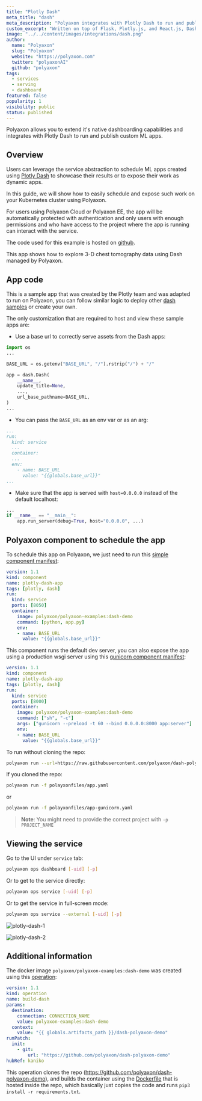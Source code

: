 ```yaml
---
title: "Plotly Dash"
meta_title: "dash"
meta_description: "Polyaxon integrates with Plotly Dash to run and publish custom ML apps."
custom_excerpt: "Written on top of Flask, Plotly.js, and React.js, Dash is a user framework for creating interactive analytical web applications for data visualization in pure Python or R. It provides 100's of charts, graphs, and UI controls, so you can build highly custom analytic apps in just a few lines of code."
image: "../../content/images/integrations/dash.png"
author:
  name: "Polyaxon"
  slug: "Polyaxon"
  website: "https://polyaxon.com"
  twitter: "polyaxonAI"
  github: "polyaxon"
tags:
  - services
  - serving
  - dashboard
featured: false
popularity: 1
visibility: public
status: published
---
```


Polyaxon allows you to extend it's native dashboarding capabilities and integrates with Plotly Dash to run and publish custom ML apps.

## Overview

Users can leverage the service abstraction to schedule ML apps created using [Plotly Dash](https://plotly.com/dash/open-source/) to showcase their results or to expose their work as dynamic apps.

In this guide, we will show how to easily schedule and expose such work on your Kubernetes cluster using Polyaxon.

For users using Polyaxon Cloud or Polyaxon EE, the app will be automatically protected with authentication and only users with enough permissions 
and who have access to the project where the app is running can interact with the service.

The code used for this example is hosted on [github](https://github.com/polyaxon/dash-polyaxon-demo).

This app shows how to explore 3-D chest tomography data using Dash managed by Polyaxon.  

## App code

This is a sample app that was created by the Plotly team and was adapted to run on Polyaxon, you can follow similar logic to deploy other [dash samples](https://github.com/plotly/dash-sample-apps) or create your own.

The only customization that are required to host and view these sample apps are:

 * Use a base url to correctly serve assets from the Dash apps:
 
```python
import os
...

BASE_URL = os.getenv("BASE_URL", "/").rstrip("/") + "/"

app = dash.Dash(
    __name__,
    update_title=None,
    ...,
    url_base_pathname=BASE_URL,
)
...
```

 * You can pass the `BASE_URL` as an env var or as an arg:
 
```yaml
...
run:
  kind: service
  ...
  container:
  ...
  env:
    - name: BASE_URL
      value: "{{globals.base_url}}"
...
```

 * Make sure that the app is served with `host=0.0.0.0` instead of the default localhost:

```python
...
if __name__ == "__main__":
    app.run_server(debug=True, host="0.0.0.0", ...)
```

## Polyaxon component to schedule the app

To schedule this app on Polyaxon, we just need to run this [simple component manifest](https://github.com/polyaxon/dash-polyaxon-demo/blob/master/polyaxonfiles/app.yaml): 

```yaml
version: 1.1
kind: component
name: plotly-dash-app
tags: [plotly, dash]
run:
  kind: service
  ports: [8050]
  container:
    image: polyaxon/polyaxon-examples:dash-demo
    command: [python, app.py]
    env:
    - name: BASE_URL
      value: "{{globals.base_url}}"
```

This component runs the default dev server, you can also expose the app using a production wsgi server using this [gunicorn component manifest](https://github.com/polyaxon/dash-polyaxon-demo/blob/master/polyaxonfiles/app-gunicorn.yaml):

```yaml
version: 1.1
kind: component
name: plotly-dash-app
tags: [plotly, dash]
run:
  kind: service
  ports: [8000]
  container:
    image: polyaxon/polyaxon-examples:dash-demo
    command: ["sh", "-c"]
    args: ["gunicorn --preload -t 60 --bind 0.0.0.0:8000 app:server"]
    env:
    - name: BASE_URL
      value: "{{globals.base_url}}"
``` 

To run without cloning the repo:

```bash
polyaxon run --url=https://raw.githubusercontent.com/polyaxon/dash-polyaxon-demo/master/polyaxonfiles/app-gunicorn.yaml
```

If you cloned the repo:

```bash
polyaxon run -f polayxonfiles/app.yaml
```

or

```bash
polyaxon run -f polayxonfiles/app-gunicorn.yaml
```

> **Note**: You might need to provide the correct project with `-p PROJECT_NAME`


## Viewing the service 

Go to the UI under `service` tab:

```bash
polyaxon ops dashboard [-uid] [-p]
```

Or to get to the service directly:

```bash
polyaxon ops service [-uid] [-p]
```

Or to get the service in full-screen mode:

```bash
polyaxon ops service --external [-uid] [-p]
```


![plotly-dash-1](../../content/images/integrations/dash/plotly-dash-1.png)

![plotly-dash-2](../../content/images/integrations/dash/plotly-dash-2.png)

## Additional information

The docker image `polyaxon/polyaxon-examples:dash-demo` was created using this [operation](https://github.com/polyaxon/dash-polyaxon-demo/blob/master/polyaxonfiles/build.yaml):

```yaml
version: 1.1
kind: operation
name: build-dash
params:
  destination:
    connection: CONNECTION_NAME
    value: polyaxon-examples:dash-demo
  context:
    value: "{{ globals.artifacts_path }}/dash-polyaxon-demo"
runPatch:
  init:
    - git:
        url: "https://github.com/polyaxon/dash-polyaxon-demo"
hubRef: kaniko
```

This operation clones the repo (https://github.com/polyaxon/dash-polyaxon-demo), 
and builds the container using the [Dockerfile](https://github.com/polyaxon/dash-polyaxon-demo/blob/master/Dockerfile) 
that is hosted inside the repo, which basically just copies the code and runs `pip3 install -r requirements.txt`.
